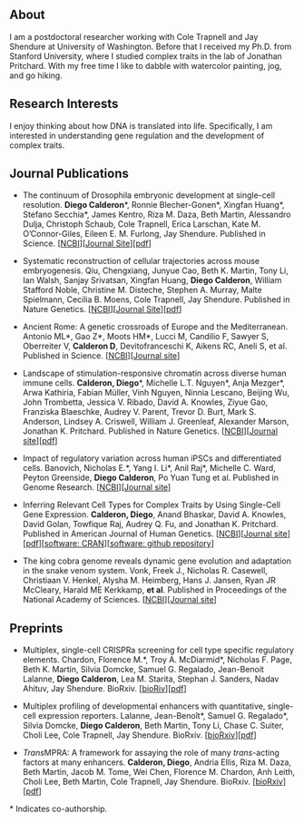 ## About

I am a postdoctoral researcher working with Cole Trapnell and Jay Shendure at University of Washington. Before that I received my Ph.D. from Stanford University, where I studied complex traits in the lab of Jonathan Pritchard. With my free time I like to dabble with watercolor painting, jog, and go hiking.

## Research Interests

I enjoy thinking about how DNA is translated into life. Specifically, I am interested in understanding gene regulation and the development of complex traits.


## Journal Publications

+ The continuum of Drosophila embryonic development at single-cell resolution. **Diego Calderon**\*, Ronnie Blecher-Gonen\*, Xingfan Huang\*, Stefano Secchia\*, James Kentro, Riza M. Daza, Beth Martin, Alessandro Dulja, Christoph Schaub, Cole Trapnell, Erica Larschan, Kate M. O’Connor-Giles, Eileen E. M. Furlong, Jay Shendure. Published in Science. [[NCBI](https://pubmed.ncbi.nlm.nih.gov/35926038/)][[Journal Site](https://www.science.org/doi/10.1126/science.abn5800)][[pdf](science.abn5800.pdf)]

+ Systematic reconstruction of cellular trajectories across mouse embryogenesis. Qiu, Chengxiang, Junyue Cao, Beth K. Martin, Tony Li, Ian Walsh, Sanjay Srivatsan, Xingfan Huang, **Diego Calderon**, William Stafford Noble, Christine M. Disteche, Stephen A. Murray, Malte Spielmann, Cecilia B. Moens, Cole Trapnell, Jay Shendure. Published in Nature Genetics. [[NCBI](https://pubmed.ncbi.nlm.nih.gov/35288709/)][[Journal Site](https://www.nature.com/articles/s41588-022-01018-x)][[pdf](s41588-022-01018-x.pdf)]

+ Ancient Rome: A genetic crossroads of Europe and the Mediterranean. Antonio ML\*, Gao Z\*, Moots HM\*, Lucci M, Candilio F, Sawyer S, Oberreiter V, **Calderon D**, Devitofranceschi K, Aikens RC, Aneli S, et al. Published in Science. [[NCBI](https://www.ncbi.nlm.nih.gov/pubmed/31699931)][[Journal site](https://science.sciencemag.org/content/366/6466/708.full)]

+ Landscape of stimulation-responsive chromatin across diverse human immune cells. **Calderon, Diego**\*, Michelle L.T. Nguyen\*, Anja Mezger\*, Arwa Kathiria, Fabian Müller, Vinh Nguyen, Ninnia Lescano, Beijing Wu, John Trombetta, Jessica V. Ribado, David A. Knowles, Ziyue Gao, Franziska Blaeschke, Audrey V. Parent, Trevor D. Burt, Mark S. Anderson, Lindsey A. Criswell, William J. Greenleaf, Alexander Marson, Jonathan K. Pritchard. Published in Nature Genetics. [[NCBI](https://www.ncbi.nlm.nih.gov/pubmed/31570894)][[Journal site](https://www.nature.com/articles/s41588-019-0505-9)][[pdf](nihms-1538431.pdf)]

+ Impact of regulatory variation across human iPSCs and differentiated cells. Banovich, Nicholas E.\*, Yang I. Li\*, Anil Raj\*, Michelle C. Ward, Peyton Greenside, **Diego Calderon**, Po Yuan Tung et al. Published in Genome Research. [[NCBI](https://www.ncbi.nlm.nih.gov/pubmed/29208628)][[Journal site](https://genome.cshlp.org/content/28/1/122.long)]

+ Inferring Relevant Cell Types for Complex Traits by Using Single-Cell Gene Expression. **Calderon, Diego**, Anand Bhaskar, David A. Knowles, David Golan, Towfique Raj, Audrey Q. Fu, and Jonathan K. Pritchard. Published in American Journal of Human Genetics. [[NCBI](https://www.ncbi.nlm.nih.gov/pubmed/29106824)][[Journal site](http://www.cell.com/ajhg/fulltext/S0002-9297(17)30378-6)][[pdf](1-s2.0-S0002929717303786-main.pdf)][[software: CRAN](https://cran.r-project.org/package=rolypoly)][[software: github repository](https://github.com/dcalderon/rolypoly)]

+ The king cobra genome reveals dynamic gene evolution and adaptation in the snake venom system. Vonk, Freek J., Nicholas R. Casewell, Christiaan V. Henkel, Alysha M. Heimberg, Hans J. Jansen, Ryan JR McCleary, Harald ME Kerkkamp, **et al**. Published in Proceedings of the National Academy of Sciences. [[NCBI](https://www.ncbi.nlm.nih.gov/pubmed/24297900)][[Journal site](https://www.pnas.org/content/110/51/20651.long)]

## Preprints

+ Multiplex, single-cell CRISPRa screening for cell type specific regulatory elements. Chardon, Florence M.\*, Troy A. McDiarmid\*, Nicholas F. Page, Beth K. Martin, Silvia Domcke, Samuel G. Regalado, Jean-Benoit Lalanne, **Diego Calderon**, Lea M. Starita, Stephan J. Sanders, Nadav Ahituv, Jay Shendure. BioRxiv. [[bioRiv](https://www.biorxiv.org/content/10.1101/2023.03.28.534017v1)][[pdf](2023.03.28.534017v1.full.pdf)]

+ Multiplex profiling of developmental enhancers with quantitative, single-cell expression reporters. Lalanne, Jean-Benoît\*, Samuel G. Regalado\*, Silvia Domcke, **Diego Calderon**, Beth Martin, Tony Li, Chase C. Suiter, Choli Lee, Cole Trapnell, Jay Shendure. BioRxiv. [[bioRxiv](https://www.biorxiv.org/content/10.1101/2022.12.10.519236v1)][[pdf](2022.12.10.519236v1.full.pdf)]

+ *Trans*MPRA: A framework for assaying the role of many *trans*-acting factors at many enhancers. **Calderon, Diego**, Andria Ellis, Riza M. Daza, Beth Martin, Jacob M. Tome, Wei Chen, Florence M. Chardon, Anh Leith, Choli Lee, Beth Martin, Cole Trapnell, Jay Shendure. BioRxiv. [[bioRxiv](https://www.biorxiv.org/content/10.1101/2020.09.30.321323v1)][[pdf](2020.09.30.321323v1.full.pdf)]

\* Indicates co-authorship.